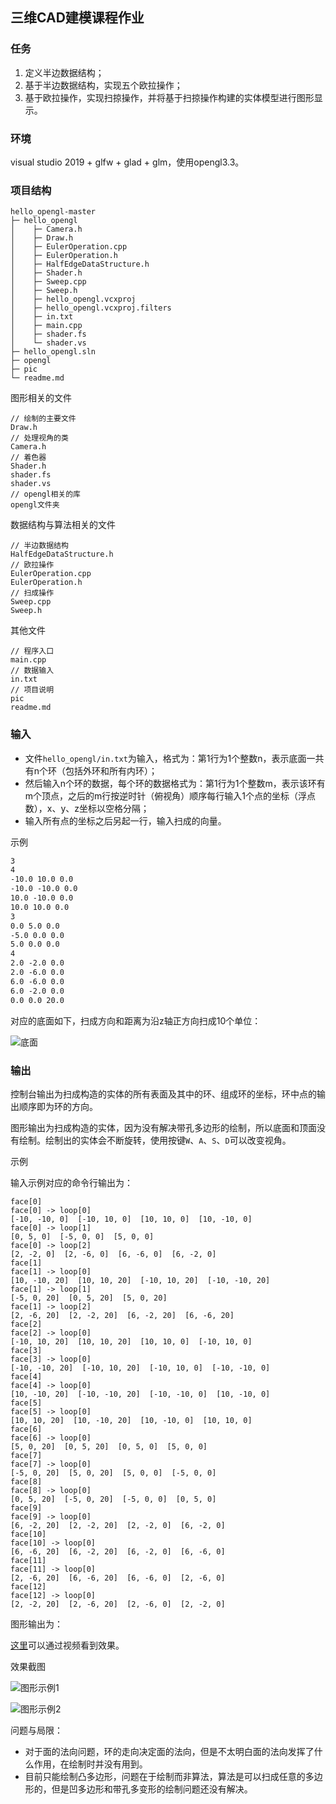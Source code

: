 ## 三维CAD建模课程作业  

### 任务  

1. 定义半边数据结构；  
2. 基于半边数据结构，实现五个欧拉操作；  
3. 基于欧拉操作，实现扫掠操作，并将基于扫掠操作构建的实体模型进行图形显示。  

### 环境    

visual studio 2019 + glfw + glad  + glm，使用opengl3.3。  

### 项目结构  

```
hello_opengl-master
├─ hello_opengl
│    ├─ Camera.h
│    ├─ Draw.h
│    ├─ EulerOperation.cpp
│    ├─ EulerOperation.h
│    ├─ HalfEdgeDataStructure.h
│    ├─ Shader.h
│    ├─ Sweep.cpp
│    ├─ Sweep.h
│    ├─ hello_opengl.vcxproj
│    ├─ hello_opengl.vcxproj.filters
│    ├─ in.txt
│    ├─ main.cpp
│    ├─ shader.fs
│    └─ shader.vs
├─ hello_opengl.sln
├─ opengl
├─ pic
└─ readme.md
```

图形相关的文件  

```
// 绘制的主要文件
Draw.h
// 处理视角的类
Camera.h
// 着色器
Shader.h
shader.fs
shader.vs
// opengl相关的库
opengl文件夹
```

数据结构与算法相关的文件  

```
// 半边数据结构
HalfEdgeDataStructure.h
// 欧拉操作
EulerOperation.cpp
EulerOperation.h
// 扫成操作
Sweep.cpp
Sweep.h
```

其他文件  

```
// 程序入口
main.cpp
// 数据输入
in.txt
// 项目说明
pic
readme.md
```



### 输入    

- 文件`hello_opengl/in.txt`为输入，格式为：第1行为1个整数n，表示底面一共有n个环（包括外环和所有内环）；  
- 然后输入n个环的数据，每个环的数据格式为：第1行为1个整数m，表示该环有m个顶点，之后的m行按逆时针（俯视角）顺序每行输入1个点的坐标（浮点数），x、y、z坐标以空格分隔；  
- 输入所有点的坐标之后另起一行，输入扫成的向量。  

示例  

```txt
3
4
-10.0 10.0 0.0
-10.0 -10.0 0.0
10.0 -10.0 0.0
10.0 10.0 0.0
3
0.0 5.0 0.0
-5.0 0.0 0.0
5.0 0.0 0.0
4
2.0 -2.0 0.0
2.0 -6.0 0.0
6.0 -6.0 0.0
6.0 -2.0 0.0
0.0 0.0 20.0
```

对应的底面如下，扫成方向和距离为沿z轴正方向扫成10个单位：  

![底面](pic/底面.png)

### 输出     

控制台输出为扫成构造的实体的所有表面及其中的环、组成环的坐标，环中点的输出顺序即为环的方向。  

图形输出为扫成构造的实体，因为没有解决带孔多边形的绘制，所以底面和顶面没有绘制。绘制出的实体会不断旋转，使用按键`W`、`A`、`S`、`D`可以改变视角。  

示例  

输入示例对应的命令行输出为：  

```
face[0]
face[0] -> loop[0]
[-10, -10, 0]  [-10, 10, 0]  [10, 10, 0]  [10, -10, 0]
face[0] -> loop[1]
[0, 5, 0]  [-5, 0, 0]  [5, 0, 0]
face[0] -> loop[2]
[2, -2, 0]  [2, -6, 0]  [6, -6, 0]  [6, -2, 0]
face[1]
face[1] -> loop[0]
[10, -10, 20]  [10, 10, 20]  [-10, 10, 20]  [-10, -10, 20]
face[1] -> loop[1]
[-5, 0, 20]  [0, 5, 20]  [5, 0, 20]
face[1] -> loop[2]
[2, -6, 20]  [2, -2, 20]  [6, -2, 20]  [6, -6, 20]
face[2]
face[2] -> loop[0]
[-10, 10, 20]  [10, 10, 20]  [10, 10, 0]  [-10, 10, 0]
face[3]
face[3] -> loop[0]
[-10, -10, 20]  [-10, 10, 20]  [-10, 10, 0]  [-10, -10, 0]
face[4]
face[4] -> loop[0]
[10, -10, 20]  [-10, -10, 20]  [-10, -10, 0]  [10, -10, 0]
face[5]
face[5] -> loop[0]
[10, 10, 20]  [10, -10, 20]  [10, -10, 0]  [10, 10, 0]
face[6]
face[6] -> loop[0]
[5, 0, 20]  [0, 5, 20]  [0, 5, 0]  [5, 0, 0]
face[7]
face[7] -> loop[0]
[-5, 0, 20]  [5, 0, 20]  [5, 0, 0]  [-5, 0, 0]
face[8]
face[8] -> loop[0]
[0, 5, 20]  [-5, 0, 20]  [-5, 0, 0]  [0, 5, 0]
face[9]
face[9] -> loop[0]
[6, -2, 20]  [2, -2, 20]  [2, -2, 0]  [6, -2, 0]
face[10]
face[10] -> loop[0]
[6, -6, 20]  [6, -2, 20]  [6, -2, 0]  [6, -6, 0]
face[11]
face[11] -> loop[0]
[2, -6, 20]  [6, -6, 20]  [6, -6, 0]  [2, -6, 0]
face[12]
face[12] -> loop[0]
[2, -2, 20]  [2, -6, 20]  [2, -6, 0]  [2, -2, 0]
```

图形输出为：  

[这里](https://www.bilibili.com/video/BV1GK41137f4)可以通过视频看到效果。  

效果截图  

![图形示例1](pic/图形示例1.png)

![图形示例2](pic/图形示例2.png)

问题与局限：  

- 对于面的法向问题，环的走向决定面的法向，但是不太明白面的法向发挥了什么作用，在绘制时并没有用到。  
- 目前只能绘制凸多边形，问题在于绘制而非算法，算法是可以扫成任意的多边形的，但是凹多边形和带孔多变形的绘制问题还没有解决。  